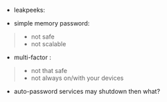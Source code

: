 - leakpeeks:

- simple memory password:
>- not safe
>- not scalable

- multi-factor :
>- not that safe 
>- not always on/with your devices

- auto-password services may shutdown then what?



